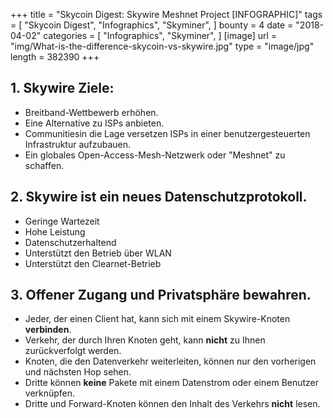 +++
title = "Skycoin Digest: Skywire Meshnet Project [INFOGRAPHIC]"
tags = [
    "Skycoin Digest",
    "Infographics",
    "Skyminer",
]
bounty = 4
date = "2018-04-02"
categories = [
    "Infographics",
    "Skyminer",
]
[image]
    url = "img/What-is-the-difference-skycoin-vs-skywire.jpg"
    type = "image/jpg"
    length = 382390
+++

## 1. Skywire Ziele:

* Breitband-Wettbewerb erhöhen.
* Eine Alternative zu ISPs anbieten.
* Communitiesin die Lage versetzen ISPs in einer benutzergesteuerten Infrastruktur aufzubauen.
* Ein globales Open-Access-Mesh-Netzwerk oder "Meshnet" zu schaffen.

## 2. Skywire ist ein neues Datenschutzprotokoll.

* Geringe Wartezeit
* Hohe Leistung
* Datenschutzerhaltend
* Unterstützt den Betrieb über WLAN
* Unterstützt den Clearnet-Betrieb

## 3. Offener Zugang und Privatsphäre bewahren.

* Jeder, der einen Client hat, kann sich mit einem Skywire-Knoten __verbinden__.
* Verkehr, der durch Ihren Knoten geht, kann __nicht__ zu Ihnen zurückverfolgt werden.
* Knoten, die den Datenverkehr weiterleiten, können nur den vorherigen und nächsten Hop sehen.
* Dritte können __keine__ Pakete mit einem Datenstrom oder einem Benutzer verknüpfen.
* Dritte und Forward-Knoten können den Inhalt des Verkehrs __nicht__ lesen.
